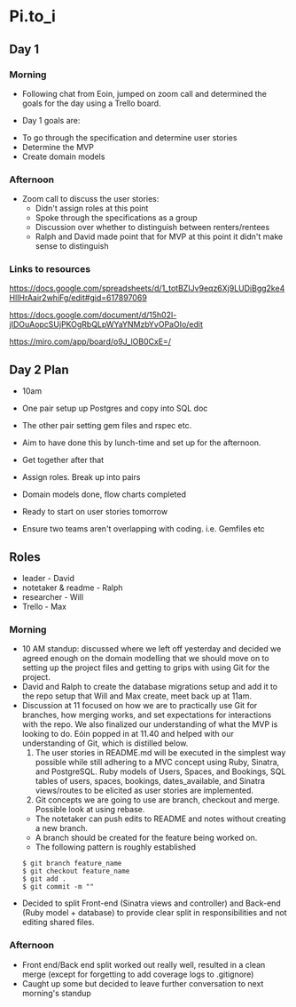 # Pi.to_i

## Day 1

### Morning

* Following chat from Eoin, jumped on zoom call and determined the goals for the day using a Trello board.

* Day 1 goals are:
- To go through the specification and determine user stories
- Determine the MVP
- Create domain models

### Afternoon

- Zoom call to discuss the user stories:
  * Didn't assign roles at this point
  * Spoke through the specifications as a group
  * Discussion over whether to distinguish between renters/rentees
  * Ralph and David made point that for MVP at this point it didn't make sense to distinguish


### Links to resources

https://docs.google.com/spreadsheets/d/1_totBZIJv9eqz6Xj9LUDiBgg2ke4HlIHrAair2whiFg/edit#gid=617897069

https://docs.google.com/document/d/15h02l-jIDOuAopcSUjPKOgRbQLpWYaYNMzbYvOPaOIo/edit

https://miro.com/app/board/o9J_lOB0CxE=/

## Day 2 Plan

- 10am
- One pair setup up Postgres and copy into SQL doc
- The other pair setting gem files and rspec etc.
- Aim to have done this by lunch-time and set up for the afternoon.
- Get together after that
- Assign roles. Break up into pairs
- Domain models done, flow charts completed
- Ready to start on user stories tomorrow

- Ensure two teams aren't overlapping with coding. i.e. Gemfiles etc

## Roles

- leader - David
- notetaker & readme - Ralph
- researcher - Will
- Trello - Max

### Morning

* 10 AM standup: discussed where we left off yesterday and decided we agreed enough on the domain modelling that we should move on to setting up the project files and getting to grips with using Git for the project.
* David and Ralph to create the database migrations setup and add it to the repo setup that Will and Max create, meet back up at 11am.
* Discussion at 11 focused on how we are to practically use Git for branches, how merging works, and set expectations for interactions with the repo.  We also finalized our understanding of what the MVP is looking to do.  Eóin popped in at 11.40 and helped with our understanding of Git, which is distilled below.
  1. The user stories in README.md will be executed in the simplest way possible while still adhering to a MVC concept using Ruby, Sinatra, and PostgreSQL.  Ruby models of Users, Spaces, and Bookings, SQL tables of users, spaces, bookings, dates_available, and Sinatra views/routes to be elicited as user stories are implemented.
  2. Git concepts we are going to use are branch, checkout and merge.  Possible look at using rebase.
    - The notetaker can push edits to README and notes without creating a new branch.  
    - A branch should be created for the feature being worked on.
    - The following pattern is roughly established
    ```
    $ git branch feature_name
    $ git checkout feature_name
    $ git add .
    $ git commit -m ""
    ```
 * Decided to split Front-end (Sinatra views and controller) and Back-end (Ruby model + database) to provide clear split in responsibilities and not editing shared files.
### Afternoon

* Front end/Back end split worked out really well, resulted in a clean merge (except for forgetting to add coverage logs to .gitignore)
* Caught up some but decided to leave further conversation to next morning's standup
